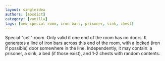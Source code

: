 ```yaml
---
layout: singleidea
authors: [aosdict]
category: [vanilla]
tags: [new special room, iron bars, prisoner, sink, chest]
---
```

Special "cell" room. Only valid if one end of the room has no doors. It generates a line of iron bars across this end of the room, with a locked (iron if possible) door somewhere in the line. Independently, it may contain: a prisoner, a sink, a bed (if those exist), and 1-2 chests with random contents.
